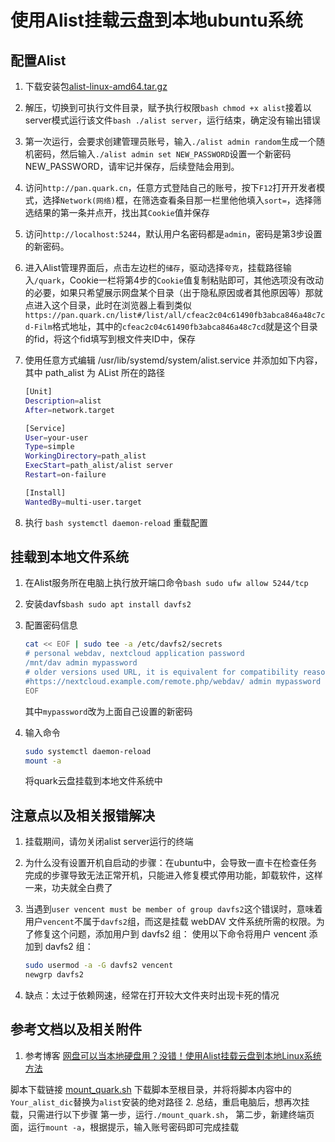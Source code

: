 # 使用Alist挂载云盘到本地ubuntu系统

## 配置Alist

1. 下载安装包[alist-linux-amd64.tar.gz](https://pan.quark.cn/s/bf882d4a2a82)

2. 解压，切换到可执行文件目录，赋予执行权限```bash chmod +x alist```接着以server模式运行该文件```bash ./alist server```，运行结束，确定没有输出错误

3. 第一次运行，会要求创建管理员账号，输入```./alist admin random```生成一个随机密码，然后输入```./alist admin set NEW_PASSWORD```设置一个新密码NEW_PASSWORD，请牢记并保存，后续登陆会用到。

4. 访问```http://pan.quark.cn```，任意方式登陆自己的账号，按下```F12```打开开发者模式，选择```Network(网络)```框，在筛选查看条目那一栏里他他填入```sort=```，选择筛选结果的第一条并点开，找出其```Cookie```值并保存

5. 访问```http://localhost:5244```，默认用户名密码都是```admin```，密码是第3步设置的新密码。

6. 进入Alist管理界面后，点击左边栏的```储存```，驱动选择```夸克```，挂载路径输入```/quark```，Cookie一栏将第4步的```Cookie```值复制粘贴即可，其他选项没有改动的必要，如果只希望展示网盘某个目录（出于隐私原因或者其他原因等）那就点进入这个目录，此时在浏览器上看到类似```https://pan.quark.cn/list#/list/all/cfeac2c04c61490fb3abca846a48c7cd-Film```格式地址，其中的```cfeac2c04c61490fb3abca846a48c7cd```就是这个目录的fid，将这个fid填写到根文件夹ID中，保存

7. 使用任意方式编辑 /usr/lib/systemd/system/alist.service 并添加如下内容，其中 path_alist 为 AList 所在的路径

    ```bash
    [Unit]
    Description=alist
    After=network.target
    
    [Service]
    User=your-user
    Type=simple
    WorkingDirectory=path_alist
    ExecStart=path_alist/alist server
    Restart=on-failure
    
    [Install]
    WantedBy=multi-user.target
    ```

8. 执行 ```bash systemctl daemon-reload``` 重载配置

## 挂载到本地文件系统

1. 在Alist服务所在电脑上执行放开端口命令```bash sudo ufw allow 5244/tcp```

2. 安装davfs```bash sudo apt install davfs2```

3. 配置密码信息

    ```bash
    cat << EOF | sudo tee -a /etc/davfs2/secrets
    # personal webdav, nextcloud application password
    /mnt/dav admin mypassword
    # older versions used URL, it is equivalent for compatibility reasons
    #https://nextcloud.example.com/remote.php/webdav/ admin mypassword
    EOF
    ```

   其中```mypassword```改为上面自己设置的新密码

4. 输入命令

    ```bash
    sudo systemctl daemon-reload 
    mount -a
    ```

    将quark云盘挂载到本地文件系统中

## 注意点以及相关报错解决

1. 挂载期间，请勿关闭alist server运行的终端

2. 为什么没有设置开机自启动的步骤：在ubuntu中，会导致一直卡在检查任务完成的步骤导致无法正常开机，只能进入修复模式停用功能，卸载软件，这样一来，功夫就全白费了

3. 当遇到```user vencent must be member of group davfs2```这个错误时，意味着用户```vencent```不属于```davfs2```组，而这是挂载 webDAV 文件系统所需的权限。为了修复这个问题，添加用户到 davfs2 组： 使用以下命令将用户 vencent 添加到 davfs2 组：

    ```bash
    sudo usermod -a -G davfs2 vencent
    newgrp davfs2
    ```

4. 缺点：太过于依赖网速，经常在打开较大文件夹时出现卡死的情况

## 参考文档以及相关附件

1. 参考博客 [网盘可以当本地硬盘用？没错！使用Alist挂载云盘到本地Linux系统方法](https://blog.csdn.net/dragonballs/article/details/135384413)

脚本下载链接 [mount_quark.sh](https://pan.quark.cn/s/38e4035e3629)
下载脚本至根目录，并将将脚本内容中的```Your_alist_dic```替换为```alist```安装的绝对路径
2. 总结，重启电脑后，想再次挂载，只需进行以下步骤
第一步，运行```./mount_quark.sh```， 第二步，新建终端页面，运行```mount -a```，根据提示，输入账号密码即可完成挂载
